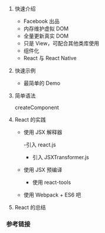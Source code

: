 1. 快速介绍

    - Facebook 出品
    - 内存维护虚拟 DOM 
    - 全量更新真实 DOM 
    - 只是 View，可配合其他类库使用
    - 组件化
    - React 与 React Native

2. 快速示例
    
    - 最简单的 Demo     

3. 简单语法
    
    createComponent

4. React 的实践
    
    - 使用 JSX 解释器
        
        -引入 react.js
        
        - 引入 JSXTransformer.js
    
    - 使用 JSX 预编译
        
        - 使用 react-tools
    
    - 使用 Webpack + ES6 吧  

5. React 的总结



### 参考链接

